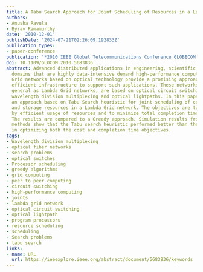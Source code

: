 ```yaml
---
title: A Tabu Search Approach for Joint Scheduling of Resources in a Lambda Grid Network
authors:
- Anusha Ravula
- Byrav Ramamurthy
date: '2010-12-01'
publishDate: '2024-07-21T02:26:09.192833Z'
publication_types:
- paper-conference
publication: '*2010 IEEE Global Telecommunications Conference GLOBECOM 2010*'
doi: 10.1109/GLOCOM.2010.5683836
abstract: Advanced distributed applications in engineering, scientific and business
  domains that are highly data-intensive demand high-performance computing platforms.
  Grid networks based on optical technology provide a promising approach to create
  efficient infrastructure to support such applications. These networks, termed in
  general as Lambda Grid networks, are based on optical circuit switching and employ
  wavelength division multiplexing and optical lightpaths. In this paper, we propose
  an approach based on Tabu Search heuristic for joint scheduling of computing, network
  and storage resources in a Lambda Grid network. The objectives are to minimize cost
  by efficient usage of resources and to minimize total completion time of job execution.
  The results are compared to a Greedy approach. Simulation results from both the
  methods show that the Tabu search heuristic performed better than the greedy approach
  in optimizing both the cost and completion time objectives.
tags:
- Wavelength division multiplexing
- optical fiber networks
- search problems
- optical switches
- Processor scheduling
- greedy algorithms
- grid computing
- peer to peer computing
- circuit switching
- high-performance computing
- joints
- lambda grid network
- optical circuit switching
- optical lightpath
- program processors
- resource scheduling
- scheduling
- Search problems
- tabu search
links:
- name: URL
  url: https://ieeexplore.ieee.org/abstract/document/5683836/keywords
---
```

